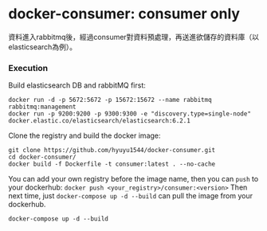 # docker-consumer: consumer only

資料進入rabbitmq後，經過consumer對資料預處理，再送進欲儲存的資料庫（以elasticsearch為例）。

### Execution

Build elasticsearch DB and rabbitMQ first:
```
docker run -d -p 5672:5672 -p 15672:15672 --name rabbitmq rabbitmq:management
docker run -p 9200:9200 -p 9300:9300 -e "discovery.type=single-node" docker.elastic.co/elasticsearch/elasticsearch:6.2.1
```

Clone the registry and build the docker image:
```
git clone https://github.com/hyuyu1544/docker-consumer.git
cd docker-consumer/
docker build -f Dockerfile -t consumer:latest . --no-cache
```

You can add your own registry before the image name, then you can `push` to your dockerhub: `docker push <your_registry>/consumer:<version>`
Then next time, just `docker-compose up -d --build` can pull the image from your dockerhub.


```
docker-compose up -d --build
```
